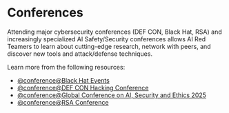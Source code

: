 # Conferences

Attending major cybersecurity conferences (DEF CON, Black Hat, RSA) and increasingly specialized AI Safety/Security conferences allows AI Red Teamers to learn about cutting-edge research, network with peers, and discover new tools and attack/defense techniques.

Learn more from the following resources:

- [@conference@Black Hat Events](https://www.blackhat.com/)
- [@conference@DEF CON Hacking Conference](https://defcon.org/)
- [@conference@Global Conference on AI, Security and Ethics 2025](https://unidir.org/event/global-conference-on-ai-security-and-ethics-2025/)
- [@conference@RSA Conference](https://www.rsaconference.com/)
